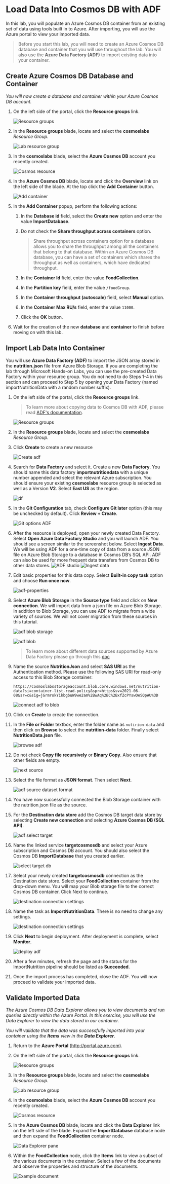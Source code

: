 # Load Data Into Cosmos DB with ADF

In this lab, you will populate an Azure Cosmos DB container from an existing set of data using tools built in to Azure. After importing, you will use the Azure portal to view your imported data.

> Before you start this lab, you will need to create an Azure Cosmos DB database and container that you will use throughout the lab. You will also use the **Azure Data Factory (ADF)** to import existing data into your container.

## Create Azure Cosmos DB Database and Container

*You will now create a database and container within your Azure Cosmos DB account.*

1. On the left side of the portal, click the **Resource groups** link.

    ![Resource groups](../media/03-resource_groups.jpg)

1. In the **Resource groups** blade, locate and select the **cosmoslabs** *Resource Group*.

    ![Lab resource group](../media/03-lab_resource_group.jpg)

1. In the **cosmoslabs** blade, select the **Azure Cosmos DB** account you recently created.

    ![Cosmos resource](../media/03-cosmos_resource.jpg)

1. In the **Azure Cosmos DB** blade, locate and click the **Overview** link on the left side of the blade. At the top click the **Add Container** button.

    ![Add container](../media/03-add_collection.jpg)

1. In the **Add Container** popup, perform the following actions:

    1. In the **Database id** field, select the **Create new** option and enter the value **ImportDatabase**.

    1. Do not check the **Share throughput across containers** option.

        > Share throughput across containers option for a database allows you to share the throughput among all the containers that belong to that database. Within an Azure Cosmos DB database, you can have a set of containers which shares the throughput as well as containers, which have dedicated throughput.

    1. In the **Container Id** field, enter the value **FoodCollection**.

    1. In the **Partition key** field, enter the value ``/foodGroup``.

    1. In the **Container throughput (autoscale)** field, select **Manual** option.

    1. In the **Container Max RU/s** field, enter the value ``11000``.

    1. Click the **OK** button.

1. Wait for the creation of the new **database** and **container** to finish before moving on with this lab.

## Import Lab Data Into Container

You will use **Azure Data Factory (ADF)** to import the JSON array stored in the **nutrition.json** file from Azure Blob Storage. If you are completing the lab through Microsoft Hands-on Labs, you can use the pre-created Data Factory within your resource group. You do not need to do Steps 1-4 in this section and can proceed to Step 5 by opening your Data Factory (named importNutritionData with a random number suffix).

1. On the left side of the portal, click the **Resource groups** link.

    > To learn more about copying data to Cosmos DB with ADF, please read [ADF's documentation](https://docs.microsoft.com/en-us/azure/data-factory/connector-azure-cosmos-db).

    ![Resource groups](../media/03-resource_groups.jpg)

1. In the **Resource groups** blade, locate and select the **cosmoslabs** *Resource Group*.

1. Click **Create** to create a new resource

    ![Create adf](../media/03-add_adf.jpg)

1. Search for **Data Factory** and select it. Create a new **Data Factory**. You should name this data factory **importnutritiondata** with a unique number appended and select the relevant Azure subscription. You should ensure your existing **cosmoslabs** resource group is selected as well as a Version **V2**. Select **East US** as the region.

    ![df](../media/03-adf_selections.jpg)

1. In the **Git Configuration** tab, check **Configure Git later** option (this may be unchecked by default). Click **Review + Create**.

    ![Git options ADF](../media/03-adf_git_conf.jpg)

1. After the resource is deployed, open your newly created Data Factory. Select **Open Azure Data Factory Studio** and you will launch ADF. You should see a screen similar to the screenshot below. Select **Ingest Data**. We will be using ADF for a one-time copy of data from a source JSON file on Azure Blob Storage to a database in Cosmos DB’s SQL API. ADF can also be used for more frequent data transfers from Cosmos DB to other data stores.
    ![ADF studio](../media/03-adf_studio.jpg)
    ![Ingest data](../media/03-adf_ingest_data.jpg)

1. Edit basic properties for this data copy. Select **Built-in copy task** option and choose **Run once now**.

   ![adf-properties](../media/03-adf_copy_data_props.jpg)

1. Select **Azure Blob Storage** in the **Source type** field and click on **New connection**. We will import data from a json file on Azure Blob Storage. In addition to Blob Storage, you can use ADF to migrate from a wide variety of sources. We will not cover migration from these sources in this tutorial.

    ![adf blob storage](../media/03-adf_blob_storage.jpg)

    ![adf blob](../media/03-adf_blob2.jpg)

    > To learn more about different data sources supported by Azure Data Factory please go through this [doc](https://docs.microsoft.com/en-us/azure/data-factory/quickstart-create-data-factory-copy-data-tool)

1. Name the source **NutritionJson** and select **SAS URI** as the Authentication method. Please use the following SAS URI for read-only access to this Blob Storage container:

    `https://cosmoslabsstorageaccount.blob.core.windows.net/nutrition-data?si=container-list-read-policy&spr=https&sv=2021-06-08&sr=c&sig=jGrmrokYikbgbuW9we2am%2BwAq%2BC%2BxfZcPYswOeSQpAU%3D`

    ![connect adf to blob](../media/03-adf_connecttoblob.jpg)

1. Click on **Create** to create the connection.

1. In the **File or Folder** textbox, enter the folder name as ``nutirion-data`` and then click on **Browse** to select the **nutrition-data** folder. Finally select **NutritionData.json** file.

    ![browse adf](../media/03-adf_browse.jpg)

1. Do not check **Copy file recursively** or **Binary Copy**. Also ensure that other fields are empty.

    ![next source](../media/03-adf_source_next.jpg)

1. Select the file format as **JSON format**. Then select **Next**.

    ![adf source dataset format](../media/03-adf_source_dataset_format.jpg)

1. You have now successfully connected the Blob Storage container with the nutrition.json file as the source.

1. For the **Destination data store** add the Cosmos DB target data store by selecting **Create new connection** and selecting **Azure Cosmos DB (SQL API)**.

    ![adf select target](../media/03-adf_selecttarget.jpg)

1. Name the linked service **targetcosmosdb** and select your Azure subscription and Cosmos DB account. You should also select the Cosmos DB **ImportDatabase** that you created earlier.

    ![select target db](../media/03-adf_selecttargetdb.jpg)

1. Select your newly created **targetcosmosdb** connection as the Destination date store. Select your **FoodCollection** container from the drop-down menu. You will map your Blob storage file to the correct Cosmos DB container. Click Next to continue.

    ![destination connection settings](../media/03-adf_destconnectionnext.jpg)

1. Name the task as **ImportNutritionData**. There is no need to change any settings.

    ![destination connection settings](../media/03-adf_destinationconnectionfinal.jpg)

1. Click **Next** to begin deployment. After deployment is complete, select **Monitor**.

    ![deploy adf](../media/03-adf_deployment.jpg)

1. After a few minutes, refresh the page and the status for the ImportNutrition pipeline should be listed as **Succeeded**.

1. Once the import process has completed, close the ADF. You will now proceed to validate your imported data.

## Validate Imported Data

*The Azure Cosmos DB Data Explorer allows you to view documents and run queries directly within the Azure Portal. In this exercise, you will use the Data Explorer to view the data stored in our container.*

*You will validate that the data was successfully imported into your container using the **Items** view in the **Data Explorer**.*

1. Return to the **Azure Portal** (<http://portal.azure.com>).

1. On the left side of the portal, click the **Resource groups** link.

    ![Resource groups](../media/03-resource_groups.jpg)

1. In the **Resource groups** blade, locate and select the **cosmoslabs** *Resource Group*.

    ![Lab resource group](../media/03-lab_resource_group.jpg)

1. In the **cosmoslabs** blade, select the **Azure Cosmos DB** account you recently created.

    ![Cosmos resource](../media/03-cosmos_resource.jpg)

1. In the **Azure Cosmos DB** blade, locate and click the **Data Explorer** link on the left side of the blade. Expand the **ImportDatabase** database node and then expand the **FoodCollection** container node.

    ![Data Explorer pane](../media/03-data_explorer_pane.jpg)

1. Within the **FoodCollection** node, click the **Items** link to view a subset of the various documents in the container. Select a few of the documents and observe the properties and structure of the documents.

    ![Example document](../media/03-example_document.jpg)
